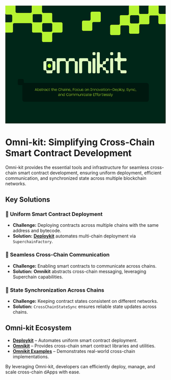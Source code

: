 ![Cover Page](./Omnikit%20Banner.png)

# Omni-kit: Simplifying Cross-Chain Smart Contract Development

Omni-kit provides the essential tools and infrastructure for seamless cross-chain smart contract development, ensuring uniform deployment, efficient communication, and synchronized state across multiple blockchain networks.

## Key Solutions

### 🚀 **Uniform Smart Contract Deployment**
- **Challenge:** Deploying contracts across multiple chains with the same address and bytecode.
- **Solution:** [**Deploykit**](https://www.npmjs.com/package/@omni-kit/omni-deployer) automates multi-chain deployment via `SuperchainFactory`.

### 🔗 **Seamless Cross-Chain Communication**
- **Challenge:** Enabling smart contracts to communicate across chains.
- **Solution:** **Omnikit** abstracts cross-chain messaging, leveraging Superchain capabilities.

### 🔄 **State Synchronization Across Chains**
- **Challenge:** Keeping contract states consistent on different networks.
- **Solution:** `CrossChainStateSync` ensures reliable state updates across chains.

## Omni-kit Ecosystem

- **[Deploykit](https://www.npmjs.com/package/@omni-kit/omni-deployer)** – Automates uniform smart contract deployment.
- **[Omnikit](https://github.com/Omni-kit/omnikit)** – Provides cross-chain smart contract libraries and utilities.
- **[Omnikit Examples](https://github.com/Omni-kit/omnikit-examples)** – Demonstrates real-world cross-chain implementations.

By leveraging Omni-kit, developers can efficiently deploy, manage, and scale cross-chain dApps with ease.
